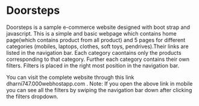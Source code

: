 # Doorsteps
Doorsteps is a sample e-commerce website designed with boot strap and javascript.
This is a simple and basic webpage which contains home page(which contains product from all product) and 5 pages for different categories (mobiles, laptops, clothes, soft toys, pendrives).Their links are listed in the navigation bar. 
Each category caontains only the products corresponding to that category.
Further each category contains their own filters. Filters is placed in the right most position in the navigation bar.

You can visit the complete website through this link dharni747.000webhostapp.com .
Note: If you open the above link in mobile you can see all the filters by swiping the navigation bar down after clicking the filters dropdown. 



